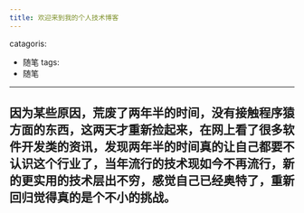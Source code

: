 ```yaml
---
title: 欢迎来到我的个人技术博客
---
```

catagoris:
- 随笔
tags:
- 随笔
---
因为某些原因，荒废了两年半的时间，没有接触程序猿方面的东西，这两天才重新捡起来<!--more-->，在网上看了很多软件开发类的资讯，发现两年半的时间真的让自己都要不认识这个行业了，当年流行的技术现如今不再流行，新的更实用的技术层出不穷，感觉自己已经奥特了，重新回归觉得真的是个不小的挑战。
---